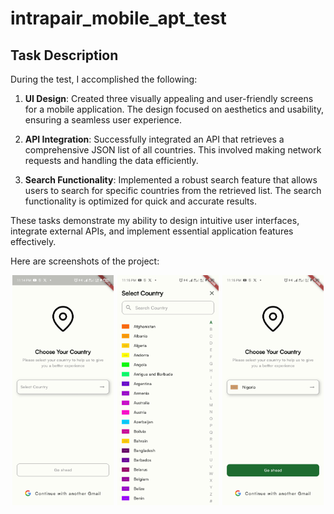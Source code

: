 # intrapair_mobile_apt_test

## Task Description
During the test, I accomplished the following:

1. **UI Design**: Created three visually appealing and user-friendly screens for a mobile application. The design focused on aesthetics and usability, ensuring a seamless user experience.

2. **API Integration**: Successfully integrated an API that retrieves a comprehensive JSON list of all countries. This involved making network requests and handling the data efficiently.

3. **Search Functionality**: Implemented a robust search feature that allows users to search for specific countries from the retrieved list. The search functionality is optimized for quick and accurate results.

These tasks demonstrate my ability to design intuitive user interfaces, integrate external APIs, and implement essential application features effectively.

Here are screenshots of the project:

<div style="display: flex; flex-wrap: wrap; justify-content: space-around;">
  <img src="Screenshot_1.jpg" alt="Interface 1" style="width: 32%; margin-bottom: 10px;">
  <img src="Screenshot_2.jpg" alt="Interface 2" style="width: 32%; margin-bottom: 10px;">
  <img src="Screenshot_3.jpg" alt="Interface 3" style="width: 32%; margin-bottom: 10px;">
</div>
